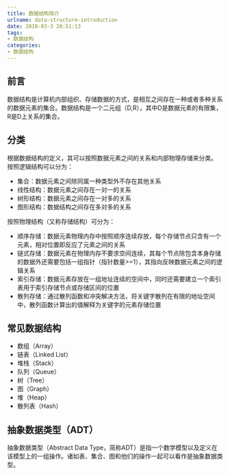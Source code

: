 ```yaml
---
title: 数据结构简介
urlname: data-structure-introduction
date: 2018-03-3 20:51:13
tags:
- 数据结构
categories:
- 数据结构
---
```

## 前言
数据结构是计算机内部组织、存储数据的方式，是相互之间存在一种或者多种关系的数据元素的集合。数据结构是一个二元组（D,R），其中D是数据元素的有限集，R是D上关系的集合。

## 分类
根据数据结构的定义，其可以按照数据元素之间的关系和内部物理存储来分类。  
按照逻辑结构可以分为：

- 集合：数据元素之间除同属一种类型外不存在其他关系
- 线性结构：数据元素之间存在一对一的关系
- 树形结构：数据元素之间存在一对多的关系
- 图形结构：数据结构之间存在多对多的关系

按照物理结构（又称存储结构）可分为：

- 顺序存储：数据元素物理内存中按照顺序连续存放，每个存储节点只含有一个元素，相对位置即反应了元素之间的关系
-  链式存储：数据元素在物理内存不要求空间连续，其每个节点除包含本身存储的数据外还需要包括一组指针（指针数量>=1），其指向反映数据元素之间的逻辑关系
-  索引存储：数据元素存放在一组地址连续的空间中，同时还需要建立一个索引表用于索引存储节点或存储区间的位置
-  散列存储：通过散列函数和冲突解决方法，将关键字散列在有限的地址空间中，散列函数计算出的值解释为关键字的元素存储位置

## 常见数据结构

- 数组（Array）
- 链表（Linked List）
- 堆栈（Stack）
- 队列（Queue）
- 树（Tree）
- 图（Graph）
- 堆（Heap）
- 散列表（Hash）

## 抽象数据类型（ADT）
抽象数据类型（Abstract Data Type，简称ADT）是指一个数学模型以及定义在该模型上的一组操作。诸如表、集合、图和他们的操作一起可以看作是抽象数据类型。
